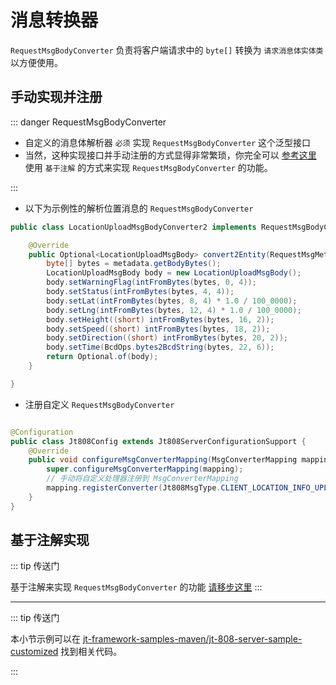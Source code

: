 # 消息转换器

`RequestMsgBodyConverter` 负责将客户端请求中的 `byte[]` 转换为 `请求消息体实体类` 以方便使用。

## 手动实现并注册

::: danger RequestMsgBodyConverter

- 自定义的消息体解析器 `必须` 实现 `RequestMsgBodyConverter` 这个泛型接口
- 当然，这种实现接口并手动注册的方式显得非常繁琐，你完全可以 [参考这里](../annotation-based-dev/req-msg-mapping.md) 使用 `基于注解` 的方式来实现 `RequestMsgBodyConverter` 的功能。

:::

- 以下为示例性的解析位置消息的 `RequestMsgBodyConverter`

```java
public class LocationUploadMsgBodyConverter2 implements RequestMsgBodyConverter<LocationUploadMsgBody> {

    @Override
    public Optional<LocationUploadMsgBody> convert2Entity(RequestMsgMetadata metadata) {
        byte[] bytes = metadata.getBodyBytes();
        LocationUploadMsgBody body = new LocationUploadMsgBody();
        body.setWarningFlag(intFromBytes(bytes, 0, 4));
        body.setStatus(intFromBytes(bytes, 4, 4));
        body.setLat(intFromBytes(bytes, 8, 4) * 1.0 / 100_0000);
        body.setLng(intFromBytes(bytes, 12, 4) * 1.0 / 100_0000);
        body.setHeight((short) intFromBytes(bytes, 16, 2));
        body.setSpeed((short) intFromBytes(bytes, 18, 2));
        body.setDirection((short) intFromBytes(bytes, 20, 2));
        body.setTime(BcdOps.bytes2BcdString(bytes, 22, 6));
        return Optional.of(body);
    }

}
```

- 注册自定义 `RequestMsgBodyConverter`

```java

@Configuration
public class Jt808Config extends Jt808ServerConfigurationSupport {
    @Override
    public void configureMsgConverterMapping(MsgConverterMapping mapping) {
        super.configureMsgConverterMapping(mapping);
        // 手动将自定义处理器注册到 MsgConverterMapping
        mapping.registerConverter(Jt808MsgType.CLIENT_LOCATION_INFO_UPLOAD, new LocationUploadMsgBodyConverter2());
    }
}
```

## 基于注解实现

::: tip 传送门

基于注解来实现 `RequestMsgBodyConverter` 的功能 [请移步这里](../annotation-based-dev/req-msg-mapping.md)
:::

---

::: tip 传送门

本小节示例可以在 [jt-framework-samples-maven/jt-808-server-sample-customized](https://github.com/hylexus/jt-framework-samples-maven/tree/master/jt-808-server-sample-customized)
找到相关代码。

:::
